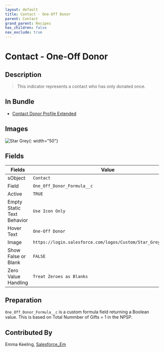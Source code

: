 ```yaml
---
layout: default
title: Contact - One-Off Donor
parent: Contact
grand_parent: Recipes
has_children: false
nav_exclude: true
---
```



# Contact - One-Off Donor

## Description
> This indicator represents a contact who has only donated once.

## In Bundle
* [Contact Donor Profile Extended](../contact/bundle-contact-donor-profile-extended.md)

## Images 

![Star Grey](https://login.salesforce.com/logos/Custom/Doc_Green/logo.png){: width="50"}

## Fields

Fields | Value
-- | --
sObject | `Contact`
Field | `One_Off_Donor_Formula__c`
Active | `TRUE`
Empty Static Text Behavior | `Use Icon Only`
Hover Text | `One-Off Donor`
Image | `https://login.salesforce.com/logos/Custom/Star_Grey/logo.png`
Show False or Blank | `FALSE`
Zero Value Handling | `Treat Zeroes as Blanks`

## Preparation
`One_Off_Donor_Formula__c` is a custom formula field returning a Boolean value. This is based on Total Nummber of Gifts = 1 in the NPSP. 

## Contributed By
Emma Keeling, [Salesforce_Em](https://github.com/Salesforce-Em)